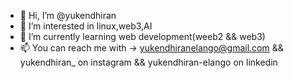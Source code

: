 - 👋 Hi, I’m @yukendhiran
- 👀 I’m interested in linux,web3,AI
- 🌱 I’m currently learning web development(weeb2 && web3)
- 📫 You can reach me with -> yukendhiranelango@gmail.com && yukendhiran_  on instagram && yukendhiran-elango on linkedin

<!---
yukendhiran/yukendhiran is a ✨ special ✨ repository because its `README.md` (this file) appears on your GitHub profile.
You can click the Preview link to take a look at your changes.
--->
